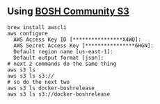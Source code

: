 ## Using [BOSH Community S3](https://github.com/cloudfoundry-community/bosh-gen#share-bosh-releases)

```
brew install awscli
aws configure
  AWS Access Key ID [****************X4WQ]: 
  AWS Secret Access Key [****************6HGN]: 
  Default region name [us-east-1]: 
  Default output format [json]: 
# next 2 commands do the same thing
aws s3 ls
aws s3 ls s3://
# so do the next two
aws s3 ls docker-boshrelease
aws s3 ls s3://docker-boshrelease
```
